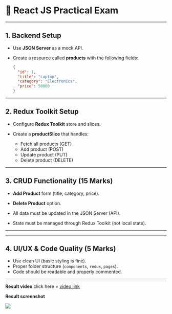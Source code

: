 # 📘 React JS Practical Exam
---

## 1. Backend Setup 

* Use **JSON Server** as a mock API.
* Create a resource called **products** with the following fields:

  ```json
  {
    "id": 1,
    "title": "Laptop",
    "category": "Electronics",
    "price": 50000
  }
  ```

---

## 2. Redux Toolkit Setup 

* Configure **Redux Toolkit** store and slices.
* Create a **productSlice** that handles:

  * Fetch all products (GET)
  * Add product (POST)
  * Update product (PUT)
  * Delete product (DELETE)

---

## 3. CRUD Functionality (15 Marks)

* **Add Product** form (title, category, price).

* **Delete Product** option.
* All data must be updated in the JSON Server (API).
* State must be managed through Redux Toolkit (not local state).

---


---

## 4. UI/UX & Code Quality (5 Marks)

* Use clean UI (basic styling is fine).
* Proper folder structure (`components`, `redux`, `pages`).
* Code should be readable and properly commented.

---


 



**Result video**
click here = <a href ="https://drive.google.com/file/d/1w12RqehCbmwd6LnyyEXkbYIvdbllL8Kw/view?usp=sharing"> video link </a>

**Result screenshot**

<img src="https://drive.google.com/file/d/181XEhRxyMRln2RTlR5aLIOrPMQGcM8aB/view?usp=sharing">
